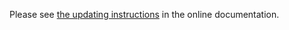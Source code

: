 Please see [the updating instructions](https://doc.znuny.org/znuny/updating/index.html) in the online documentation.
